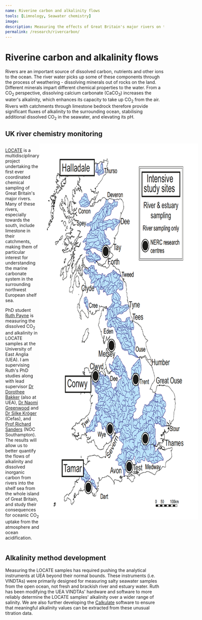 ```yaml
---
name: Riverine carbon and alkalinity flows
tools: [Limnology, Seawater chemistry]
image:
description: Measuring the effects of Great Britain's major rivers on the marine carbonate system of the surrounding shelf sea.
permalink: /research/rivercarbon/
---
```


<!-- https://raw.githubusercontent.com/mvdh7/mvdh7.github.io/master/images/locate.png -->

# **Riverine carbon and alkalinity flows**

Rivers are an important source of dissolved carbon, nutrients and other ions to the ocean. The river water picks up some of these components through the process of weathering - dissolving minerals out of rocks on the land. Different minerals impart different chemical properties to the water. From a CO<sub>2</sub> perspective, dissolving calcium carbonate (CaCO<sub>3</sub>) increases the water's alkalinity, which enhances its capacity to take up CO<sub>2</sub> from the air. Rivers with catchments through limestone bedrock therefore provide significant fluxes of alkalinity to the surrounding ocean, stabilising additional dissolved CO<sub>2</sub> in the seawater, and elevating its pH.

## UK river chemistry monitoring

<div style="display:flex">

<div>
<p><a href="http://locate.ac.uk/">LOCATE</a> is a multidisciplinary project undertaking the first ever coordinated chemical sampling of Great Britain's major rivers. Many of these rivers, especially towards the south, include limestone in their catchments, making them of particular interest for understanding the marine carbonate system in the surrounding northwest European shelf sea.</p>

<p>PhD student <a href="https://people.uea.ac.uk/ruth_s_payne">Ruth Payne</a> is measuring the dissolved CO<sub>2</sub> and alkalinity in LOCATE samples at the University of East Anglia (UEA). I am supervising Ruth's PhD studies along with lead supervisor <a href="https://people.uea.ac.uk/d_bakker">Dr Dorothee Bakker</a> (also at UEA), <a href="https://people.uea.ac.uk/n_greenwood">Dr Naomi Greenwood</a> and <a href="https://www.cefas.co.uk/about-us/people/dr-silke-kroeger/">Dr Silke Kröger</a> (Cefas), and <a href="https://noc.ac.uk/people/rics">Prof Richard Sanders</a> (NOC Southampton). The results will allow us to better quantify the flows of alkalinity and dissolved inorganic carbon from rivers into the shelf sea from the whole island of Great Britain, and study their consequences for oceanic CO<sub>2</sub> uptake from the atmosphere and ocean acidification.</p>
</div>

<img src="https://raw.githubusercontent.com/mvdh7/mvdh7.github.io/master/images/locate.png" alt="Map of UK river catchments investigated by the LOCATE research programme." width="842" height="1194" />

</div>

## Alkalinity method development

Measuring the LOCATE samples has required pushing the analytical instruments at UEA beyond their normal bounds. These instruments (i.e. VINDTAs) were primarily designed for measuring salty seawater samples from the open ocean, not fresh and brackish river and estuary water. Ruth has been modifying the UEA VINDTAs' hardware and software to more reliably determine the LOCATE samples' alkalinity over a wider range of salinity. We are also further developing the [Calkulate](calkulate) software to ensure that meaningful alkalinity values can be extracted from these unusual titration data.
